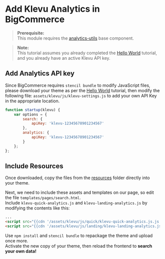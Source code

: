 # Add Klevu Analytics in BigCommerce

> **Prerequisite:**  
> This module requires the [analytics-utils](/components/analytics-utils) base component.

>**Note:**  
>This tutorial assumes you already completed the [Hello World](/getting-started/1-hello-world/custom) tutorial, and you already have an active Klevu API key.  

## Add Analytics API key

Since BigCommerce requires `stencil bundle` to modify JavaScript files,
please download your theme as per the [Hello World](/getting-started/1-hello-world/bigcommerce)
tutorial, then modify the following file: `assets/klevu/js/klevu-settings.js`
to add your own API Key in the appropriate location.

```js
function startup(klevu) {
    var options = {
        search: {
            apiKey: 'klevu-12345678901234567'
        },
        analytics: {
            apiKey: 'klevu-12345678901234567'
        }
    };
};
```

## Include Resources

Once downloaded, copy the files from the [resources](/getting-started/6-analytics/resources)
folder directly into your theme.

Next, we need to include these assets and templates on our page,
so edit the file `templates/pages/search.html`.  
Include `klevu-quick-analytics.js` and `klevu-landing-analytics.js` by modifying the contents like this:

```html
...
<script src="{{cdn '/assets/klevu/js/quick/klevu-quick-analytics.js.js'}}" ></script>
<script src="{{cdn '/assets/klevu/js/landing/klevu-landing-analytics.js.js'}}" ></script>
```

Use `npm install` and `stencil bundle` to repackage the theme and upload once more.  
Activate the new copy of your theme, then reload the frontend to **search your own data!**
